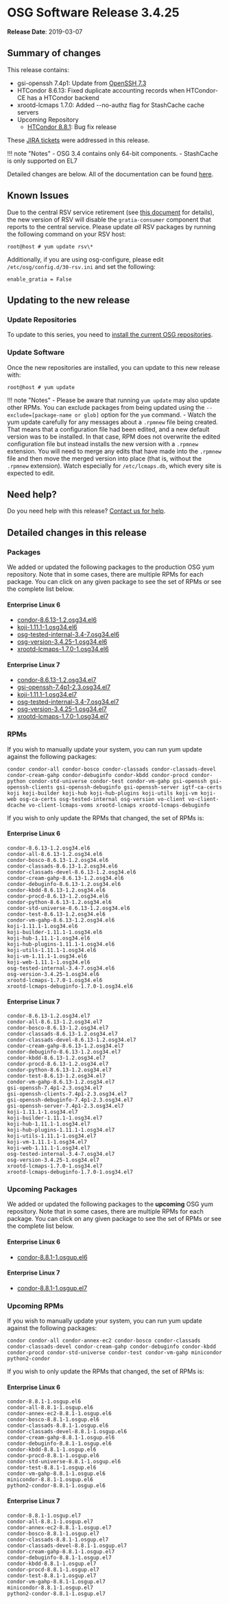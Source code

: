 OSG Software Release 3.4.25
===========================

**Release Date**: 2019-03-07

Summary of changes
------------------

This release contains:

-   gsi-openssh 7.4p1: Update from [OpenSSH 7.3](https://www.openssh.com/txt/release-7.4)
-   HTCondor 8.6.13: Fixed duplicate accounting records when HTCondor-CE has a HTCondor backend
-   xrootd-lcmaps 1.7.0: Added --no-authz flag for StashCache cache servers
-   Upcoming Repository
    -   [HTCondor 8.8.1](https://www-auth.cs.wisc.edu/lists/htcondor-world/2019/msg00001.shtml): Bug fix release

These [JIRA tickets](https://jira.opensciencegrid.org/issues/?jql=project%20%3D%20SOFTWARE%20AND%20fixVersion%20%3D%203.4.25%20ORDER%20BY%20priority%20DESC%2C%20key%20DESC) were addressed in this release.

!!! note "Notes"
    -   OSG 3.4 contains only 64-bit components.
    -   StashCache is only supported on EL7

Detailed changes are below. All of the documentation can be found [here](../../index.md).

Known Issues
------------

Due to the central RSV service retirement (see [this document](https://opensciencegrid.org/technology/policy/service-migrations-spring-2018/) for details),
the new version of RSV will disable the `gratia-consumer` component that reports to the central service.
Please update _all_ RSV packages by running the following command on your RSV host:

``` console
root@host # yum update rsv\*
```

Additionally, if you are using osg-configure, please edit `/etc/osg/config.d/30-rsv.ini` and set the following:

``` file
enable_gratia = False
```

Updating to the new release
---------------------------

### Update Repositories

To update to this series, you need to [install the current OSG repositories](../../common/yum.md#install-osg-repositories).

### Update Software

Once the new repositories are installed, you can update to this new release with:

``` console
root@host # yum update
```

!!! note "Notes"
    -   Please be aware that running `yum update` may also update other RPMs. You can exclude packages from being updated using the `--exclude=[package-name or glob]` option for the `yum` command.
    -   Watch the yum update carefully for any messages about a `.rpmnew` file being created. That means that a configuration file had been edited, and a new default version was to be installed. In that case, RPM does not overwrite the edited configuration file but instead installs the new version with a `.rpmnew` extension. You will need to merge any edits that have made into the `.rpmnew` file and then move the merged version into place (that is, without the `.rpmnew` extension). Watch especially for `/etc/lcmaps.db`, which every site is expected to edit.

Need help?
----------

Do you need help with this release? [Contact us for help](../../common/help.md).

Detailed changes in this release
--------------------------------

### Packages

We added or updated the following packages to the production OSG yum repository. Note that in some cases, there are multiple RPMs for each package. You can click on any given package to see the set of RPMs or see the complete list below.

#### Enterprise Linux 6

-   [condor-8.6.13-1.2.osg34.el6](https://koji.chtc.wisc.edu/koji/search?match=glob&type=build&terms=condor-8.6.13-1.2.osg34.el6)
-   [koji-1.11.1-1.osg34.el6](https://koji.chtc.wisc.edu/koji/search?match=glob&type=build&terms=koji-1.11.1-1.osg34.el6)
-   [osg-tested-internal-3.4-7.osg34.el6](https://koji.chtc.wisc.edu/koji/search?match=glob&type=build&terms=osg-tested-internal-3.4-7.osg34.el6)
-   [osg-version-3.4.25-1.osg34.el6](https://koji.chtc.wisc.edu/koji/search?match=glob&type=build&terms=osg-version-3.4.25-1.osg34.el6)
-   [xrootd-lcmaps-1.7.0-1.osg34.el6](https://koji.chtc.wisc.edu/koji/search?match=glob&type=build&terms=xrootd-lcmaps-1.7.0-1.osg34.el6)

#### Enterprise Linux 7

-   [condor-8.6.13-1.2.osg34.el7](https://koji.chtc.wisc.edu/koji/search?match=glob&type=build&terms=condor-8.6.13-1.2.osg34.el7)
-   [gsi-openssh-7.4p1-2.3.osg34.el7](https://koji.chtc.wisc.edu/koji/search?match=glob&type=build&terms=gsi-openssh-7.4p1-2.3.osg34.el7)
-   [koji-1.11.1-1.osg34.el7](https://koji.chtc.wisc.edu/koji/search?match=glob&type=build&terms=koji-1.11.1-1.osg34.el7)
-   [osg-tested-internal-3.4-7.osg34.el7](https://koji.chtc.wisc.edu/koji/search?match=glob&type=build&terms=osg-tested-internal-3.4-7.osg34.el7)
-   [osg-version-3.4.25-1.osg34.el7](https://koji.chtc.wisc.edu/koji/search?match=glob&type=build&terms=osg-version-3.4.25-1.osg34.el7)
-   [xrootd-lcmaps-1.7.0-1.osg34.el7](https://koji.chtc.wisc.edu/koji/search?match=glob&type=build&terms=xrootd-lcmaps-1.7.0-1.osg34.el7)

### RPMs

If you wish to manually update your system, you can run yum update against the following packages:

    condor condor-all condor-bosco condor-classads condor-classads-devel condor-cream-gahp condor-debuginfo condor-kbdd condor-procd condor-python condor-std-universe condor-test condor-vm-gahp gsi-openssh gsi-openssh-clients gsi-openssh-debuginfo gsi-openssh-server igtf-ca-certs koji koji-builder koji-hub koji-hub-plugins koji-utils koji-vm koji-web osg-ca-certs osg-tested-internal osg-version vo-client vo-client-dcache vo-client-lcmaps-voms xrootd-lcmaps xrootd-lcmaps-debuginfo

If you wish to only update the RPMs that changed, the set of RPMs is:

#### Enterprise Linux 6

``` file
condor-8.6.13-1.2.osg34.el6
condor-all-8.6.13-1.2.osg34.el6
condor-bosco-8.6.13-1.2.osg34.el6
condor-classads-8.6.13-1.2.osg34.el6
condor-classads-devel-8.6.13-1.2.osg34.el6
condor-cream-gahp-8.6.13-1.2.osg34.el6
condor-debuginfo-8.6.13-1.2.osg34.el6
condor-kbdd-8.6.13-1.2.osg34.el6
condor-procd-8.6.13-1.2.osg34.el6
condor-python-8.6.13-1.2.osg34.el6
condor-std-universe-8.6.13-1.2.osg34.el6
condor-test-8.6.13-1.2.osg34.el6
condor-vm-gahp-8.6.13-1.2.osg34.el6
koji-1.11.1-1.osg34.el6
koji-builder-1.11.1-1.osg34.el6
koji-hub-1.11.1-1.osg34.el6
koji-hub-plugins-1.11.1-1.osg34.el6
koji-utils-1.11.1-1.osg34.el6
koji-vm-1.11.1-1.osg34.el6
koji-web-1.11.1-1.osg34.el6
osg-tested-internal-3.4-7.osg34.el6
osg-version-3.4.25-1.osg34.el6
xrootd-lcmaps-1.7.0-1.osg34.el6
xrootd-lcmaps-debuginfo-1.7.0-1.osg34.el6
```

#### Enterprise Linux 7

``` file
condor-8.6.13-1.2.osg34.el7
condor-all-8.6.13-1.2.osg34.el7
condor-bosco-8.6.13-1.2.osg34.el7
condor-classads-8.6.13-1.2.osg34.el7
condor-classads-devel-8.6.13-1.2.osg34.el7
condor-cream-gahp-8.6.13-1.2.osg34.el7
condor-debuginfo-8.6.13-1.2.osg34.el7
condor-kbdd-8.6.13-1.2.osg34.el7
condor-procd-8.6.13-1.2.osg34.el7
condor-python-8.6.13-1.2.osg34.el7
condor-test-8.6.13-1.2.osg34.el7
condor-vm-gahp-8.6.13-1.2.osg34.el7
gsi-openssh-7.4p1-2.3.osg34.el7
gsi-openssh-clients-7.4p1-2.3.osg34.el7
gsi-openssh-debuginfo-7.4p1-2.3.osg34.el7
gsi-openssh-server-7.4p1-2.3.osg34.el7
koji-1.11.1-1.osg34.el7
koji-builder-1.11.1-1.osg34.el7
koji-hub-1.11.1-1.osg34.el7
koji-hub-plugins-1.11.1-1.osg34.el7
koji-utils-1.11.1-1.osg34.el7
koji-vm-1.11.1-1.osg34.el7
koji-web-1.11.1-1.osg34.el7
osg-tested-internal-3.4-7.osg34.el7
osg-version-3.4.25-1.osg34.el7
xrootd-lcmaps-1.7.0-1.osg34.el7
xrootd-lcmaps-debuginfo-1.7.0-1.osg34.el7
```

### Upcoming Packages

We added or updated the following packages to the **upcoming** OSG yum repository. Note that in some cases, there are multiple RPMs for each package. You can click on any given package to see the set of RPMs or see the complete list below.

#### Enterprise Linux 6

-   [condor-8.8.1-1.osgup.el6](https://koji.chtc.wisc.edu/koji/search?match=glob&type=build&terms=condor-8.8.1-1.osgup.el6)

#### Enterprise Linux 7

-   [condor-8.8.1-1.osgup.el7](https://koji.chtc.wisc.edu/koji/search?match=glob&type=build&terms=condor-8.8.1-1.osgup.el7)

### Upcoming RPMs

If you wish to manually update your system, you can run yum update against the following packages:

    condor condor-all condor-annex-ec2 condor-bosco condor-classads condor-classads-devel condor-cream-gahp condor-debuginfo condor-kbdd condor-procd condor-std-universe condor-test condor-vm-gahp minicondor python2-condor

If you wish to only update the RPMs that changed, the set of RPMs is:

#### Enterprise Linux 6

``` file
condor-8.8.1-1.osgup.el6
condor-all-8.8.1-1.osgup.el6
condor-annex-ec2-8.8.1-1.osgup.el6
condor-bosco-8.8.1-1.osgup.el6
condor-classads-8.8.1-1.osgup.el6
condor-classads-devel-8.8.1-1.osgup.el6
condor-cream-gahp-8.8.1-1.osgup.el6
condor-debuginfo-8.8.1-1.osgup.el6
condor-kbdd-8.8.1-1.osgup.el6
condor-procd-8.8.1-1.osgup.el6
condor-std-universe-8.8.1-1.osgup.el6
condor-test-8.8.1-1.osgup.el6
condor-vm-gahp-8.8.1-1.osgup.el6
minicondor-8.8.1-1.osgup.el6
python2-condor-8.8.1-1.osgup.el6
```

#### Enterprise Linux 7

``` file
condor-8.8.1-1.osgup.el7
condor-all-8.8.1-1.osgup.el7
condor-annex-ec2-8.8.1-1.osgup.el7
condor-bosco-8.8.1-1.osgup.el7
condor-classads-8.8.1-1.osgup.el7
condor-classads-devel-8.8.1-1.osgup.el7
condor-cream-gahp-8.8.1-1.osgup.el7
condor-debuginfo-8.8.1-1.osgup.el7
condor-kbdd-8.8.1-1.osgup.el7
condor-procd-8.8.1-1.osgup.el7
condor-test-8.8.1-1.osgup.el7
condor-vm-gahp-8.8.1-1.osgup.el7
minicondor-8.8.1-1.osgup.el7
python2-condor-8.8.1-1.osgup.el7
```
